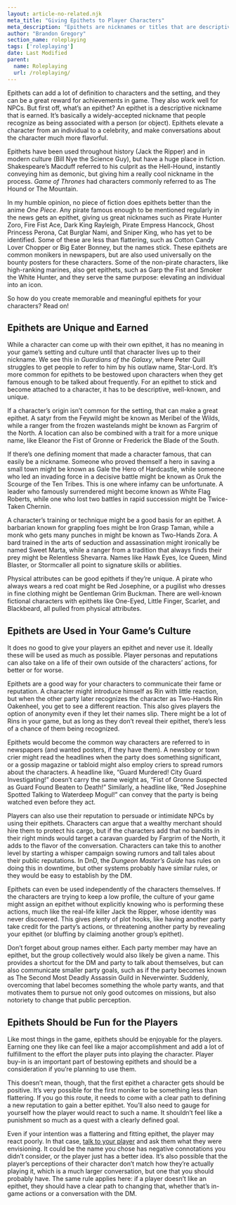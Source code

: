 ```yaml
---
layout: article-no-related.njk
meta_title: "Giving Epithets to Player Characters"
meta_description: "Epithets are nicknames or titles that are descriptive and earned, giving players a sense of celebrity and achievement. Here are some guidelines on incorporating them."
author: "Brandon Gregory"
section_name: roleplaying
tags: ['roleplaying']
date: Last Modified
parent:
  name: Roleplaying
  url: /roleplaying/
---
```


Epithets can add a lot of definition to characters and the setting, and they can be a great reward for achievements in game. They also work well for NPCs. But first off, what’s an epithet? An epithet is a descriptive nickname that is earned. It’s basically a widely-accepted nickname that people recognize as being associated with a person (or object). Epithets elevate a character from an individual to a celebrity, and make conversations about the character much more flavorful.

Epithets have been used throughout history (Jack the Ripper) and in modern culture (Bill Nye the Science Guy), but have a huge place in fiction. Shakespeare’s Macduff referred to his culprit as the Hell-Hound, instantly conveying him as demonic, but giving him a really cool nickname in the process. _Game of Thrones_ had characters commonly referred to as The Hound or The Mountain.

In my humble opinion, no piece of fiction does epithets better than the anime _One Piece_. Any pirate famous enough to be mentioned regularly in the news gets an epithet, giving us great nicknames such as Pirate Hunter Zoro, Fire Fist Ace, Dark King Rayleigh, Pirate Empress Hancock, Ghost Princess Perona, Cat Burglar Nami, and Sniper King, who has yet to be identified. Some of these are less than flattering, such as Cotton Candy Lover Chopper or Big Eater Bonney, but the names stick. These epithets are common monikers in newspapers, but are also used universally on the bounty posters for these characters. Some of the non-pirate characters, like high-ranking marines, also get epithets, such as Garp the Fist and Smoker the White Hunter, and they serve the same purpose: elevating an individual into an icon.

So how do you create memorable and meaningful epithets for your characters? Read on!


## Epithets are Unique and Earned

While a character can come up with their own epithet, it has no meaning in your game’s setting and culture until that character lives up to their nickname. We see this in _Guardians of the Galaxy_, where Peter Quill struggles to get people to refer to him by his outlaw name, Star-Lord. It’s more common for epithets to be bestowed upon characters when they get famous enough to be talked about frequently. For an epithet to stick and become attached to a character, it has to be descriptive, well-known, and unique.

If a character’s origin isn’t common for the setting, that can make a great epithet. A satyr from the Feywild might be known as Meribel of the Wilds, while a ranger from the frozen wastelands might be known as Fargrim of the North. A location can also be combined with a trait for a more unique name, like Eleanor the Fist of Gronne or Frederick the Blade of the South.

If there’s one defining moment that made a character famous, that can easily be a nickname. Someone who proved themself a hero in saving a small town might be known as Gale the Hero of Hardcastle, while someone who led an invading force in a decisive battle might be known as Oruk the Scourge of the Ten Tribes. This is one where infamy can be unfortunate. A leader who famously surrendered might become known as White Flag Roberts, while one who lost two battles in rapid succession might be Twice-Taken Chernin.

A character’s training or technique might be a good basis for an epithet. A barbarian known for grappling foes might be Iron Grasp Taman, while a monk who gets many punches in might be known as Two-Hands Zora. A bard trained in the arts of seduction and assassination might ironically be named Sweet Marta, while a ranger from a tradition that always finds their prey might be Relentless Shevarra. Names like Hawk Eyes, Ice Queen, Mind Blaster, or Stormcaller all point to signature skills or abilities.

Physical attributes can be good epithets if they’re unique. A pirate who always wears a red coat might be Red Josephine, or a pugilist who dresses in fine clothing might be Gentleman Grim Buckman. There are well-known fictional characters with epithets like One-Eyed, Little Finger, Scarlet, and Blackbeard, all pulled from physical attributes.


## Epithets are Used in Your Game’s Culture

It does no good to give your players an epithet and never use it. Ideally these will be used as much as possible. Player personas and reputations can also take on a life of their own outside of the characters’ actions, for better or for worse.

Epithets are a good way for your characters to communicate their fame or reputation. A character might introduce himself as Rin with little reaction, but when the other party later recognizes the character as Two-Hands Rin Oakenheel, you get to see a different reaction. This also gives players the option of anonymity even if they let their names slip. There might be a lot of Rins in your game, but as long as they don’t reveal their epithet, there’s less of a chance of them being recognized.

Epithets would become the common way characters are referred to in newspapers (and wanted posters, if they have them). A newsboy or town crier might read the headlines when the party does something significant, or a gossip magazine or tabloid might also employ criers to spread rumors about the characters. A headline like, “Guard Murdered! City Guard Investigating!” doesn’t carry the same weight as, “Fist of Gronne Suspected as Guard Found Beaten to Death!” Similarly, a headline like, “Red Josephine Spotted Talking to Waterdeep Mogul!” can convey that the party is being watched even before they act.

Players can also use their reputation to persuade or intimidate NPCs by using their epithets. Characters can argue that a wealthy merchant should hire them to protect his cargo, but if the characters add that no bandits in their right minds would target a caravan guarded by Fargrim of the North, it adds to the flavor of the conversation. Characters can take this to another level by starting a whisper campaign sowing rumors and tall tales about their public reputations. In DnD, the _Dungeon Master’s Guide_ has rules on doing this in downtime, but other systems probably have similar rules, or they would be easy to establish by the DM.

Epithets can even be used independently of the characters themselves. If the characters are trying to keep a low profile, the culture of your game might assign an epithet without explicitly knowing who is performing these actions, much like the real-life killer Jack the Ripper, whose identity was never discovered. This gives plenty of plot hooks, like having another party take credit for the party’s actions, or threatening another party by revealing your epithet (or bluffing by claiming another group’s epithet).

Don’t forget about group names either. Each party member may have an epithet, but the group collectively would also likely be given a name. This provides a shortcut for the DM and party to talk about themselves, but can also communicate smaller party goals, such as if the party becomes known as The Second Most Deadly Assassin Guild in Neverwinter. Suddenly, overcoming that label becomes something the whole party wants, and that motivates them to pursue not only good outcomes on missions, but also notoriety to change that public perception.


## Epithets Should be Fun for the Players

Like most things in the game, epithets should be enjoyable for the players. Earning one they like can feel like a major accomplishment and add a lot of fulfillment to the effort the player puts into playing the character. Player buy-in is an important part of bestowing epithets and should be a consideration if you’re planning to use them.

This doesn’t mean, though, that the first epithet a character gets should be positive. It’s very possible for the first moniker to be something less than flattering. If you go this route, it needs to come with a clear path to defining a new reputation to gain a better epithet. You’ll also need to gauge for yourself how the player would react to such a name. It shouldn’t feel like a punishment so much as a quest with a clearly defined goal.

Even if your intention was a flattering and fitting epithet, the player may react poorly. In that case, [talk to your player](/roleplaying/just-talk-to-them/) and ask them what they were envisioning. It could be the name you chose has negative connotations you didn’t consider, or the player just has a better idea. It’s also possible that the player’s perceptions of their character don’t match how they’re actually playing it, which is a much larger conversation, but one that you should probably have. The same rule applies here: if a player doesn’t like an epithet, they should have a clear path to changing that, whether that’s in-game actions or a conversation with the DM.
